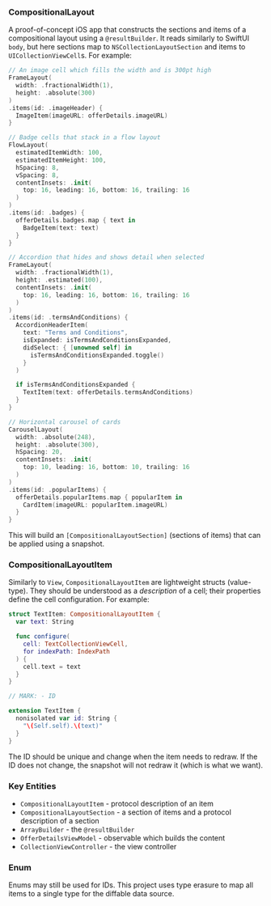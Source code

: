 ### CompositionalLayout

A proof-of-concept iOS app that constructs the sections and items of a compositional layout using a `@resultBuilder`. It reads similarly to SwiftUI `body`, but here sections map to `NSCollectionLayoutSection` and items to `UICollectionViewCell`s. For example:

```swift
// An image cell which fills the width and is 300pt high
FrameLayout(
  width: .fractionalWidth(1),
  height: .absolute(300)
)
.items(id: .imageHeader) {
  ImageItem(imageURL: offerDetails.imageURL)
}

// Badge cells that stack in a flow layout
FlowLayout(
  estimatedItemWidth: 100,
  estimatedItemHeight: 100,
  hSpacing: 8,
  vSpacing: 8,
  contentInsets: .init(
    top: 16, leading: 16, bottom: 16, trailing: 16
  )
)
.items(id: .badges) {
  offerDetails.badges.map { text in
    BadgeItem(text: text)
  }
}

// Accordion that hides and shows detail when selected
FrameLayout(
  width: .fractionalWidth(1),
  height: .estimated(100),
  contentInsets: .init(
    top: 16, leading: 16, bottom: 16, trailing: 16
  )
)
.items(id: .termsAndConditions) {
  AccordionHeaderItem(
    text: "Terms and Conditions",
    isExpanded: isTermsAndConditionsExpanded,
    didSelect: { [unowned self] in
      isTermsAndConditionsExpanded.toggle()
    }
  )

  if isTermsAndConditionsExpanded {
    TextItem(text: offerDetails.termsAndConditions)
  }
}

// Horizontal carousel of cards
CarouselLayout(
  width: .absolute(248),
  height: .absolute(300),
  hSpacing: 20,
  contentInsets: .init(
    top: 10, leading: 16, bottom: 10, trailing: 16
  )
)
.items(id: .popularItems) {
  offerDetails.popularItems.map { popularItem in
    CardItem(imageURL: popularItem.imageURL)
  }
}
```

This will build an `[CompositionalLayoutSection]` (sections of items) that can be applied using a snapshot.

### CompositionalLayoutItem

Similarly to `View`, `CompositionalLayoutItem` are lightweight structs (value-type).
They should be understood as a _description_ of a cell; their properties define the cell configuration.
For example:

```swift
struct TextItem: CompositionalLayoutItem {
  var text: String

  func configure(
    cell: TextCollectionViewCell,
    for indexPath: IndexPath
  ) {
    cell.text = text
  }
}

// MARK: - ID

extension TextItem {
  nonisolated var id: String {
    "\(Self.self).\(text)"
  }
}
```

The ID should be unique and change when the item needs to redraw. 
If the ID does not change, the snapshot will not redraw it (which is what we want).

### Key Entities

- `CompositionalLayoutItem` - protocol description of an item
- `CompositionalLayoutSection` - a section of items and a protocol description of a section
- `ArrayBuilder` - the `@resultBuilder`
- `OfferDetailsViewModel` - observable which builds the content
- `CollectionViewController` - the view controller

### Enum

Enums may still be used for IDs. This project uses type erasure to map all items to a single type for the diffable data source.